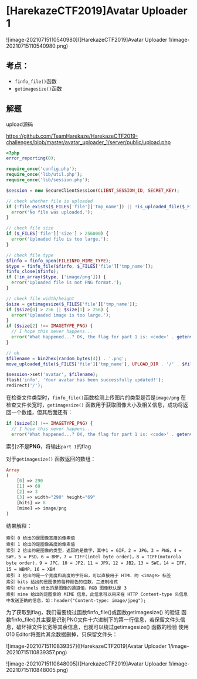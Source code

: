 # [HarekazeCTF2019]Avatar Uploader 1

![image-20210715110540980]([HarekazeCTF2019]Avatar Uploader 1/image-20210715110540980.png)

## 考点：

- `finfo_file()`函数
- `getimagesize()`函数

## 解题

upload源码

https://github.com/TeamHarekaze/HarekazeCTF2019-challenges/blob/master/avatar_uploader_1/server/public/upload.php

```php
<?php
error_reporting(0);

require_once('config.php');
require_once('lib/util.php');
require_once('lib/session.php');

$session = new SecureClientSession(CLIENT_SESSION_ID, SECRET_KEY);

// check whether file is uploaded
if (!file_exists($_FILES['file']['tmp_name']) || !is_uploaded_file($_FILES['file']['tmp_name'])) {
  error('No file was uploaded.');
}

// check file size
if ($_FILES['file']['size'] > 256000) {
  error('Uploaded file is too large.');
}

// check file type
$finfo = finfo_open(FILEINFO_MIME_TYPE);
$type = finfo_file($finfo, $_FILES['file']['tmp_name']);
finfo_close($finfo);
if (!in_array($type, ['image/png'])) {
  error('Uploaded file is not PNG format.');
}

// check file width/height
$size = getimagesize($_FILES['file']['tmp_name']);
if ($size[0] > 256 || $size[1] > 256) {
  error('Uploaded image is too large.');
}
if ($size[2] !== IMAGETYPE_PNG) {
  // I hope this never happens...
  error('What happened...? OK, the flag for part 1 is: <code>' . getenv('FLAG1') . '</code>');
}

// ok
$filename = bin2hex(random_bytes(4)) . '.png';
move_uploaded_file($_FILES['file']['tmp_name'], UPLOAD_DIR . '/' . $filename);

$session->set('avatar', $filename);
flash('info', 'Your avatar has been successfully updated!');
redirect('/');
```

在检查文件类型时，`finfo_file()`函数检测上传图片的类型是否是`image/png`
 在检查文件长宽时，`getimagesize()` 函数用于获取图像大小及相关信息，成功将返回一个数组，但其后面还有：

```php
if ($size[2] !== IMAGETYPE_PNG) {
  // I hope this never happens...
  error('What happened...? OK, the flag for part 1 is: <code>' . getenv('FLAG1') . '</code>');
```

索引`2`不是**PNG**，将输出`part 1`的flag

对于`getimagesize()` 函数返回的数组：

```php
Array
(
    [0] => 290
    [1] => 69
    [2] => 3
    [3] => width="290" height="69"
    [bits] => 8
    [mime] => image/png
)
```

结果解释：

    索引 0 给出的是图像宽度的像素值
    索引 1 给出的是图像高度的像素值
    索引 2 给出的是图像的类型，返回的是数字，其中1 = GIF，2 = JPG，3 = PNG，4 = SWF，5 = PSD，6 = BMP，7 = TIFF(intel byte order)，8 = TIFF(motorola byte order)，9 = JPC，10 = JP2，11 = JPX，12 = JB2，13 = SWC，14 = IFF，15 = WBMP，16 = XBM
    索引 3 给出的是一个宽度和高度的字符串，可以直接用于 HTML 的 <image> 标签
    索引 bits 给出的是图像的每种颜色的位数，二进制格式
    索引 channels 给出的是图像的通道值，RGB 图像默认是 3
    索引 mime 给出的是图像的 MIME 信息，此信息可以用来在 HTTP Content-type 头信息中发送正确的信息，如：header("Content-type: image/jpeg");

为了获取到flag，我们需要绕过函数finfo_file()或函数getimagesize() 的验证
函数finfo_file()其主要是识别PNG文件十六进制下的第一行信息，若保留文件头信息，破坏掉文件长宽等其余信息，也就可以绕过getimagesize() 函数的检验
使用010 Editor将图片其余数据删掉，只保留文件头：

![image-20210715110839357]([HarekazeCTF2019]Avatar Uploader 1/image-20210715110839357.png)

![image-20210715110848005]([HarekazeCTF2019]Avatar Uploader 1/image-20210715110848005.png)